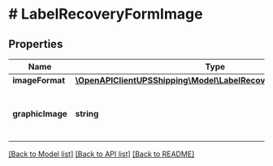 # # LabelRecoveryFormImage

## Properties

Name | Type | Description | Notes
------------ | ------------- | ------------- | -------------
**imageFormat** | [**\OpenAPIClientUPSShipping\Model\LabelRecoveryImageImageFormat**](LabelRecoveryImageImageFormat.md) |  |
**graphicImage** | **string** | Base 64 encoded International Forms image. |

[[Back to Model list]](../../README.md#models) [[Back to API list]](../../README.md#endpoints) [[Back to README]](../../README.md)
